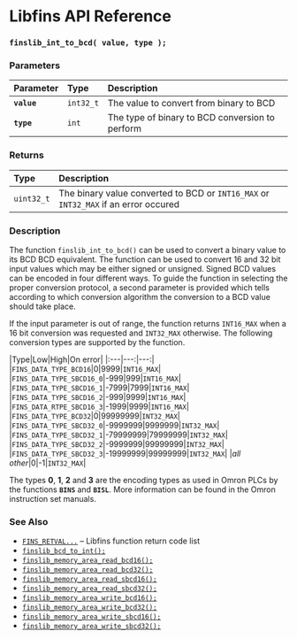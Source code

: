 # Libfins API Reference

### `finslib_int_to_bcd( value, type );`

### Parameters

| Parameter | Type | Description |
| :--- | :--- | :--- |
|**`value`**|`int32_t`|The value to convert from binary to BCD|
|**`type`**|`int`|The type of binary to BCD conversion to perform|

### Returns

| Type | Description |
| :--- | :--- |
|`uint32_t`|The binary value converted to BCD or `INT16_MAX` or `INT32_MAX` if an error occured|

### Description

The function `finslib_int_to_bcd()` can be used to convert a binary value to its BCD BCD equivalent.
The function can be used to convert 16 and 32 bit input values which may be either signed or unsigned.
Signed BCD values can be encoded in four different ways. To guide the function in selecting the proper
conversion protocol, a second parameter is provided which tells according to which conversion algorithm
the conversion to a BCD value should take place.

If the input parameter is out of range, the function returns `INT16_MAX`
when a 16 bit conversion was requested and `INT32_MAX` otherwise. The following conversion types are supported by the function.

|Type|Low|High|On error|
|:---|---:|---:|
|`FINS_DATA_TYPE_BCD16`|0|9999|`INT16_MAX`|
|`FINS_DATA_TYPE_SBCD16_0`|-999|999|`INT16_MAX`|
|`FINS_DATA_TYPE_SBCD16_1`|-7999|7999|`INT16_MAX`|
|`FINS_DATA_TYPE_SBCD16_2`|-999|9999|`INT16_MAX`|
|`FINS_DATA_RTPE_SBCD16_3`|-1999|9999|`INT16_MAX`|
|`FINS_DATA_TYPE_BCD32`|0|99999999|`INT32_MAX`|
|`FINS_DATA_TYPE_SBCD32_0`|-9999999|9999999|`INT32_MAX`|
|`FINS_DATA_TYPE_SBCD32_1`|-79999999|79999999|`INT32_MAX`|
|`FINS_DATA_TYPE_SBCD32_2`|-9999999|99999999|`INT32_MAX`|
|`FINS_DATA_TYPE_SBCD32_3`|-19999999|99999999|`INT32_MAX`|
|*all other*|0|-1|`INT32_MAX`|

The types **0**, **1**, **2** and **3** are the encoding types as used in Omron PLCs by the functions **`BINS`** and **`BISL`**.
More information can be found in the Omron instruction set manuals.

### See Also

* [`FINS_RETVAL...`](FINS_RETVAL.md) &ndash; Libfins function return code list
* [`finslib_bcd_to_int();`](finslib_bcd_to_int.md)
* [`finslib_memory_area_read_bcd16();`](finslib_memory_area_read_bcd16.md)
* [`finslib_memory_area_read_bcd32();`](finslib_memory_area_read_bcd32.md)
* [`finslib_memory_area_read_sbcd16();`](finslib_memory_area_read_sbcd16.md)
* [`finslib_memory_area_read_sbcd32();`](finslib_memory_area_read_sbcd32.md)
* [`finslib_memory_area_write_bcd16();`](finslib_memory_area_write_bcd16.md)
* [`finslib_memory_area_write_bcd32();`](finslib_memory_area_write_bcd32.md)
* [`finslib_memory_area_write_sbcd16();`](finslib_memory_area_write_sbcd16.md)
* [`finslib_memory_area_write_sbcd32();`](finslib_memory_area_write_sbcd32.md)

